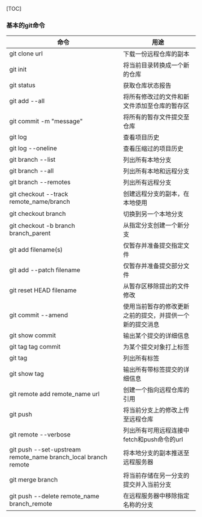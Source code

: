 [TOC]
### 基本的git命令
命令                          |用途
------------------------------|------------------------------
git clone url                 |下载一份远程仓库的副本
git init                      |将当前目录转换成一个新的仓库
git status                    |获取仓库状态报告
git add --all                 |将所有修改过的文件和新文件添加至仓库的暂存区
git commit -m "message"       |将所有的暂存文件提交至仓库
git log                       |查看项目历史
git log --oneline             |查看压缩过的项目历史
git branch --list             |列出所有本地分支
git branch --all              |列出所有本地和远程分支
git branch --remotes          |列出所有远程分支
git checkout --track remote_name/branch|创建远程分支的副本，在本地使用
git checkout branch           |切换到另一个本地分支
git checkout -b branch branch_parent|从指定分支创建一个新分支
git add filename(s)           |仅暂存并准备提交指定文件
git add --patch filename      |仅暂存并准备提交部分文件
git reset HEAD filename       |从暂存区移除提出的文件修改
git commit --amend            |使用当前暂存的修改更新之前的提交，并提供一个新的提交消息
git show commit               |输出某个提交的详细信息
git tag tag commit            |为某个提交对象打上标签
git tag                       |列出所有标签
git show tag                  |输出所有带标签提交的详细信息
git remote add remote_name url|创建一个指向远程仓库的引用
git push                      |将当前分支上的修改上传至远程仓库
git remote --verbose          |列出所有可用远程连接中fetch和push命令的url
git push --set-upstream remote_name branch_local branch remote|将本地分支的副本推送至远程服务器
git merge branch              |将当前存储在另一分支的提交并入当前分支
git push --delete remote_name branch_remote|在远程服务器中移除指定名称的分支